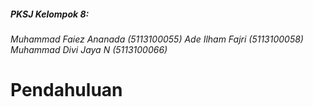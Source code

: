 ##### PKSJ Kelompok 8:
*Muhammad Faiez Ananada (5113100055)
Ade Ilham Fajri (5113100058)
Muhammad Divi Jaya N (5113100066)*

# Pendahuluan